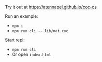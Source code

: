 Try it out at https://atennapel.github.io/coc-os

Run an example:
- `npm i`
- `npm run cli -- lib/nat.coc`

Start repl:
- `npm run cli`
- Or open `index.html`
